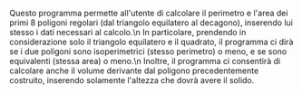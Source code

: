Questo programma permette all'utente di calcolare il perimetro e l'area dei primi 8 poligoni regolari (dal triangolo equilatero al decagono), inserendo lui stesso i dati necessari al calcolo.\n
In particolare, prendendo in considerazione solo il triangolo equilatero e il quadrato, il programma ci dirà se i due poligoni sono isoperimetrici (stesso perimetro) o meno, e se sono equivalenti (stessa area) o meno.\n
Inoltre, il programma ci consentirà di calcolare anche il volume derivante dal poligono precedentemente costruito, inserendo solamente l'altezza che dovrà avere il solido.
